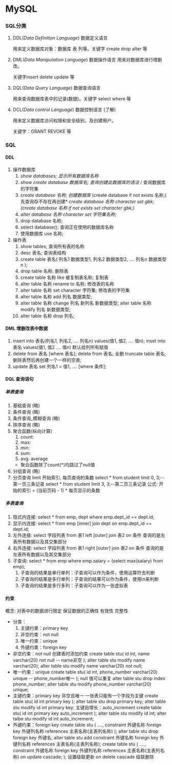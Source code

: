 <!--
 * @Author: FANG
 * @Date: 2021-10-21 00:37:53
-->
# MySQL

### SQL分类

1. DDL(*Data Definition Language*) 数据定义语言

   用来定义数据库对象：数据库 表 列等。关键字 create drop alter 等

2. DML(*Data Manipulation Language*) 数据操作语言 用来对数据库进行增删改。

   关键字insert delete update 等

3. DQL(*Data Query Language*) 数据查询语言

   用来查询数据库表中的记录(数据)。关键字 select where 等

4. DCL(*Data control Language*) 数据控制语言 (了解)

   用来定义数据库访问权限和安全级别，及创建用户。

   关键字：GRANT REVOKE 等

### SQL
#### DDL
1. 操作数据库
   1. *show databases; 显示所有数据库名称*
   2. *show create database 数据库名; 查询创建此数据库的语法* / 查询数据库的字符集
   3. *create database 名称; 创建数据库* (create database if not exists 名称;) 先查询存不存在再创建*
   *create database 名称 character set gbk; (create database 名称 if not exists set character gbk;)*
   1. *alter database 名称 character set 字符集名称;*
   2. drop database 名称;
   3. select database(); 查询正在使用的数据库名称
   4. 使用数据库 use 名称;
2. 操作表
   1. show tables; 查询所有表的名称
   2. desc 表名; 查询表结构
   3. create table 表名(
         列名1 数据类型1,
         列名2 数据类型2,
         ....
         列名n 数据类型n
   );
   4. drop table 名称; 删除表
   5. create table 名称 like 被复制表名称; 复制表
   6. alter table 名称 rename to 名称; 修改表的名称
   7. alter table 名称 set character 字符集; 修改表的字符集
   8. alter table 名称 add 列名 数据类型;
   9. alter table 名称 change 列名 新列名 新数据类型;
      alter table 名称 modify 列名 新数据类型;
   10. alter table 名称 drop 列名;

#### DML 增删改表中数据
1. insert into 表名(列名1, 列名2, .... 列名n) values(值1, 值2, .... 值n);
   inset into 表名 values(值1, 值2 .... 值n) 默认给列所有赋值
2. delete from 表名 [where 表名];  delete from 表名; 全删
   truncate table 表名; 删除表然后再创建一个一样的空表;
3. update 表名 set 列名1 = 值1, .... [where 条件];

#### DQL 查询语句
##### 单表查询
1. 基础查询 (略)
2. 条件查询 (略)
3. 条件查询_模糊查询 (略)
4. 排序查询 (略)
5. 聚合函数(纵向计算)
   1. count:   
   2. max:
   3. min:
   4. sum:
   5. avg: average
    * 聚合函数除了count(*)均跳过了null值
6. 分组查询 (略)
7. 分页查询
      limit 开始索引, 每页查询的条数
      select * from student limit 0, 3;--第一页三条记录
      select * from student limit 3, 3;--第二页三条记录
      公式: 开始的索引 = (当前页码 - 1) * 每页显示的条数 

##### 多表查询
1. 隐式内连接: select * from emp, dept where emp.dept_id == dept.id;
2. 显示内连接: select * from emp [inner] join dept on emp.dept_id == dept.id;
3. 左外连接: select 字段列表 from 表1 left [outer] join 表2 on 条件
      查询的是左表所有数据以及其交集部分
4. 右外连接: select 字段列表 from 表1 right [outer] join 表2 on 条件
      查询的是左表所有数据以及其交集部分
5. 子查询: select * from emp where emp.salary = (select max(salary) from emp);
   1. 子查询的结果是单行单列：子查询可以作为条件，使用运算符去判断
   2. 子查询的结果是多行单列：子查询的结果可以作为条件，使用in来判断
   3. 子查询的结果是多行多列：子查询可以作为一张虚拟表

#### 约束
概念: 对表中的数据进行限定 保证数据的正确性 有效性 完整性
* 分类：
   1. 主键约束：primary key
   2. 非空约束：not null
   3. 唯一约束：unique
   4. 外键约束：foreign key
* 非空约束：not null
     创建表时添加约束
      create table stu(
         id int,
         name varchar(20) not null -- name非空
      );
      alter table stu modify name varchar(20);
      alter table stu modify name varchar(20) not null;
* 唯一约束：unique
      create table stu(
         id int,
         phone_number varchar(20) unique -- phone_number唯一
      );
      null 值可以重复
      alter table stu drop index phone_number;
      alter table stu modify phone_number varchar(20) unique;
* 主键约束：primary key 非空且唯一 一张表只能有一个字段为主键
      create table stu(
         id int primary key
      );
      alter table stu drop primary key;
      alter table stu modify id int primary key;
      主键自增长：auto_increment
      create table stu(
         id int primary key auto_increment
      );
      alter table stu modify id int;
      alter talbe stu modify id int auto_increment;
* 外键约束：foreign key
      create table stu (
         ....,
         constraint 外键名称 foreign key 外键列名称 references 主表名称(主表列名称)
      );
      alter table stu drop foreign key 外键名;
      alter table stu add constraint 外键名称 foreign key 外键列名称 references 主表名称(主表列名称);
      create table stu (
         ....,
         constraint 外键名称 foreign key 外键列名称 references 主表名称(主表列名称) on update cascade;
      );
      设置级联更新
      on delete cascade 级联删除
